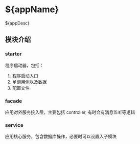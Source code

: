 # ${appName}
${appDesc}

## 模块介绍

### starter
程序启动器，包括：
1. 程序启动入口
2. 单测用例以及数据
3. 配置文件

### facade
应用对外服务接入层，主要包括 controller, 有时会有消息监听等逻辑

### service
应用核心服务，包含数据库操作，必要时可以设置入子模块